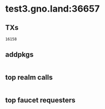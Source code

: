 # test3.gno.land:36657

## TXs
```
16158
```

## addpkgs
```
```

## top realm calls
```
```

## top faucet requesters
```
```

